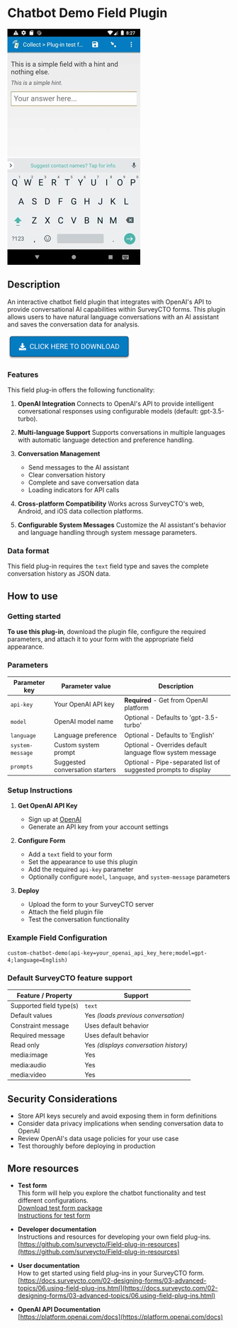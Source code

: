 # Chatbot Demo Field Plugin

![Chatbot field plug-in interface](extras/preview.jpg)

## Description

An interactive chatbot field plugin that integrates with OpenAI's API to provide conversational AI capabilities within SurveyCTO forms. This plugin allows users to have natural language conversations with an AI assistant and saves the conversation data for analysis.

[![Download now](extras/download-button.png)](https://github.com/surveycto/chatbot-demo/raw/master/chatbot-demo.fieldplugin.zip)

### Features

This field plug-in offers the following functionality:

1. **OpenAI Integration** Connects to OpenAI's API to provide intelligent conversational responses using configurable models (default: gpt-3.5-turbo).

2. **Multi-language Support** Supports conversations in multiple languages with automatic language detection and preference handling.

3. **Conversation Management** <br>

   - Send messages to the AI assistant
   - Clear conversation history
   - Complete and save conversation data
   - Loading indicators for API calls

4. **Cross-platform Compatibility** Works across SurveyCTO's web, Android, and iOS data collection platforms.

5. **Configurable System Messages** Customize the AI assistant's behavior and language handling through system message parameters.

### Data format

This field plug-in requires the `text` field type and saves the complete conversation history as JSON data.

## How to use

### Getting started

**To use this plug-in**, download the plugin file, configure the required parameters, and attach it to your form with the appropriate field appearance.

### Parameters

| Parameter key    | Parameter value                 | Description                                                    |
| ---------------- | ------------------------------- | -------------------------------------------------------------- |
| `api-key`        | Your OpenAI API key             | **Required** - Get from OpenAI platform                        |
| `model`          | OpenAI model name               | Optional - Defaults to 'gpt-3.5-turbo'                         |
| `language`       | Language preference             | Optional - Defaults to 'English'                               |
| `system-message` | Custom system prompt            | Optional - Overrides default language flow system message      |
| `prompts`        | Suggested conversation starters | Optional - Pipe-separated list of suggested prompts to display |

### Setup Instructions

1. **Get OpenAI API Key**

   - Sign up at [OpenAI](https://platform.openai.com/)
   - Generate an API key from your account settings

2. **Configure Form**

   - Add a `text` field to your form
   - Set the appearance to use this plugin
   - Add the required `api-key` parameter
   - Optionally configure `model`, `language`, and `system-message` parameters

3. **Deploy**
   - Upload the form to your SurveyCTO server
   - Attach the field plugin file
   - Test the conversation functionality

### Example Field Configuration

```
custom-chatbot-demo(api-key=your_openai_api_key_here;model=gpt-4;language=English)

```

### Default SurveyCTO feature support

| Feature / Property      | Support                               |
| ----------------------- | ------------------------------------- |
| Supported field type(s) | `text`                                |
| Default values          | Yes _(loads previous conversation)_   |
| Constraint message      | Uses default behavior                 |
| Required message        | Uses default behavior                 |
| Read only               | Yes _(displays conversation history)_ |
| media:image             | Yes                                   |
| media:audio             | Yes                                   |
| media:video             | Yes                                   |

## Security Considerations

- Store API keys securely and avoid exposing them in form definitions
- Consider data privacy implications when sending conversation data to OpenAI
- Review OpenAI's data usage policies for your use case
- Test thoroughly before deploying in production

## More resources

- **Test form**  
  This form will help you explore the chatbot functionality and test different configurations.  
  [Download test form package](extras/test-form/test-form-package.zip)  
  [Instructions for test form](extras/test-form/README.md)

- **Developer documentation**  
  Instructions and resources for developing your own field plug-ins.  
  [https://github.com/surveycto/Field-plug-in-resources](https://github.com/surveycto/Field-plug-in-resources)

- **User documentation**  
  How to get started using field plug-ins in your SurveyCTO form.  
  [https://docs.surveycto.com/02-designing-forms/03-advanced-topics/06.using-field-plug-ins.html](https://docs.surveycto.com/02-designing-forms/03-advanced-topics/06.using-field-plug-ins.html)

- **OpenAI API Documentation**  
  [https://platform.openai.com/docs](https://platform.openai.com/docs)
